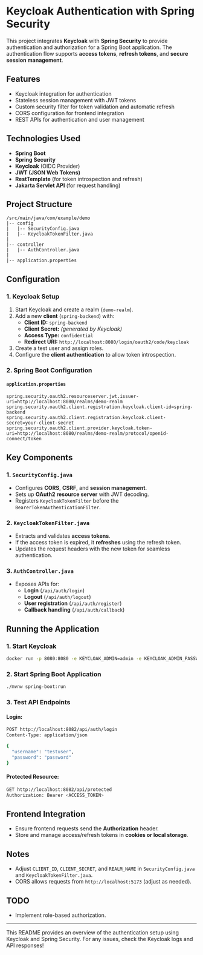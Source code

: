 # Keycloak Authentication with Spring Security

This project integrates **Keycloak** with **Spring Security** to provide authentication and authorization for a Spring Boot application. The authentication flow supports **access tokens**, **refresh tokens**, and **secure session management**.

## Features
- Keycloak integration for authentication
- Stateless session management with JWT tokens
- Custom security filter for token validation and automatic refresh
- CORS configuration for frontend integration
- REST APIs for authentication and user management

## Technologies Used
- **Spring Boot**
- **Spring Security**
- **Keycloak** (OIDC Provider)
- **JWT (JSON Web Tokens)**
- **RestTemplate** (for token introspection and refresh)
- **Jakarta Servlet API** (for request handling)

## Project Structure
```
/src/main/java/com/example/demo
|-- config
|   |-- SecurityConfig.java
|   |-- KeycloakTokenFilter.java
|
|-- controller
|   |-- AuthController.java
|
|-- application.properties
```

## Configuration
### 1. Keycloak Setup
1. Start Keycloak and create a realm (`demo-realm`).
2. Add a new **client** (`spring-backend`) with:
   - **Client ID:** `spring-backend`
   - **Client Secret:** *(generated by Keycloak)*
   - **Access Type:** `confidential`
   - **Redirect URI:** `http://localhost:8080/login/oauth2/code/keycloak`
3. Create a test user and assign roles.
4. Configure the **client authentication** to allow token introspection.

### 2. Spring Boot Configuration
#### `application.properties`
```properties
spring.security.oauth2.resourceserver.jwt.issuer-uri=http://localhost:8080/realms/demo-realm
spring.security.oauth2.client.registration.keycloak.client-id=spring-backend
spring.security.oauth2.client.registration.keycloak.client-secret=your-client-secret
spring.security.oauth2.client.provider.keycloak.token-uri=http://localhost:8080/realms/demo-realm/protocol/openid-connect/token
```

## Key Components
### 1. `SecurityConfig.java`
- Configures **CORS**, **CSRF**, and **session management**.
- Sets up **OAuth2 resource server** with JWT decoding.
- Registers `KeycloakTokenFilter` before the `BearerTokenAuthenticationFilter`.

### 2. `KeycloakTokenFilter.java`
- Extracts and validates **access tokens**.
- If the access token is expired, it **refreshes** using the refresh token.
- Updates the request headers with the new token for seamless authentication.

### 3. `AuthController.java`
- Exposes APIs for:
  - **Login** (`/api/auth/login`)
  - **Logout** (`/api/auth/logout`)
  - **User registration** (`/api/auth/register`)
  - **Callback handling** (`/api/auth/callback`)

## Running the Application
### 1. Start Keycloak
```sh
docker run -p 8080:8080 -e KEYCLOAK_ADMIN=admin -e KEYCLOAK_ADMIN_PASSWORD=admin quay.io/keycloak/keycloak start-dev
```

### 2. Start Spring Boot Application
```sh
./mvnw spring-boot:run
```

### 3. Test API Endpoints
#### Login:
```sh
POST http://localhost:8082/api/auth/login
Content-Type: application/json

{
  "username": "testuser",
  "password": "password"
}
```
#### Protected Resource:
```sh
GET http://localhost:8082/api/protected
Authorization: Bearer <ACCESS_TOKEN>
```

## Frontend Integration
- Ensure frontend requests send the **Authorization** header.
- Store and manage access/refresh tokens in **cookies or local storage**.

## Notes
- Adjust `CLIENT_ID`, `CLIENT_SECRET`, and `REALM_NAME` in `SecurityConfig.java` and `KeycloakTokenFilter.java`.
- CORS allows requests from `http://localhost:5173` (adjust as needed).

## TODO
- Implement role-based authorization.

---
This README provides an overview of the authentication setup using Keycloak and Spring Security. For any issues, check the Keycloak logs and API responses!

